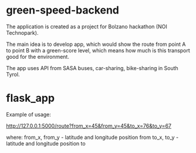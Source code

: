 # green-speed-backend

The application is created as a project for Bolzano hackathon (NOI Technopark).

The main idea is to develop app, which would show the route from point A to point B with a green-score level, which means how much is this transport good for the environment. 

The app uses API from SASA buses, car-sharing, bike-sharing in South Tyrol. 

# flask_app

Example of usage: 

http://127.0.0.1:5000/route?from_x=45&from_y=45&to_x=76&to_y=67

where:
from_x, from_y - latitude and longitude position from
to_x, to_y - latitude and longitude position to
